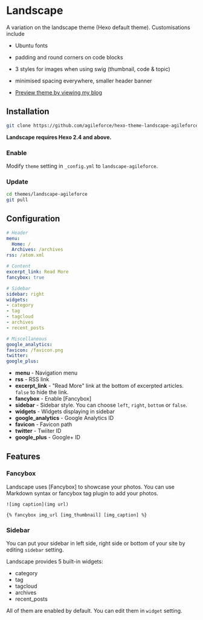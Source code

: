 # Landscape

A variation on the landscape theme (Hexo default theme).  Customisations include

- Ubuntu fonts
- padding and round corners on code blocks
- 3 styles for images when using swig (thumbnail, code & topic)
- minimised spacing everywhere, smaller header banner

- [Preview theme by viewing my blog](http://agileforce.co.uk/)

## Installation

``` bash
git clone https://github.com/agileforce/hexo-theme-landscape-agileforce.git themes/landscape-agileforce-jr0cket
```

**Landscape requires Hexo 2.4 and above.**

### Enable

Modify `theme` setting in `_config.yml` to `landscape-agileforce`.

### Update

``` bash
cd themes/landscape-agileforce
git pull
```

## Configuration

``` yml
# Header
menu:
  Home: /
  Archives: /archives
rss: /atom.xml

# Content
excerpt_link: Read More
fancybox: true

# Sidebar
sidebar: right
widgets:
- category
- tag
- tagcloud
- archives
- recent_posts

# Miscellaneous
google_analytics:
favicon: /favicon.png
twitter:
google_plus:
```

- **menu** - Navigation menu
- **rss** - RSS link
- **excerpt_link** - "Read More" link at the bottom of excerpted articles. `false` to hide the link.
- **fancybox** - Enable [Fancybox]
- **sidebar** - Sidebar style. You can choose `left`, `right`, `bottom` or `false`.
- **widgets** - Widgets displaying in sidebar
- **google_analytics** - Google Analytics ID
- **favicon** - Favicon path
- **twitter** - Twiiter ID
- **google_plus** - Google+ ID

## Features

### Fancybox

Landscape uses [Fancybox] to showcase your photos. You can use Markdown syntax or fancybox tag plugin to add your photos.

```
![img caption](img url)

{% fancybox img_url [img_thumbnail] [img_caption] %}
```

### Sidebar

You can put your sidebar in left side, right side or bottom of your site by editing `sidebar` setting.

Landscape provides 5 built-in widgets:

- category
- tag
- tagcloud
- archives
- recent_posts

All of them are enabled by default. You can edit them in `widget` setting.


